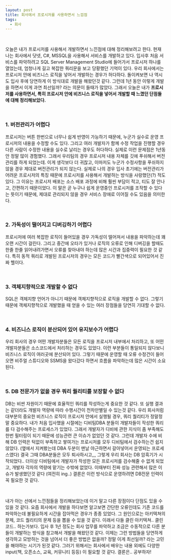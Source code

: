 ```yaml
---
layout: post
title: 회사에서 프로시저를 사용하면서 느낌점
tags:
  - 회사
---
```


<br>

오늘은 내가 프로시저를 사용해서 개발하면서 느낀점에 대해 정리해보려고 한다. 현재 나는 회사에서 닷넷, C#, MSSQL을 사용해서 서비스를 개발하고 있다. 입사후 처음 서비스를 파악하려고 SQL Server Management Studio에 들어가서 프로시저 하나를 열었는데, 엄청나게 길고 복잡한 쿼리문을 보고 당황했던 기억이 있다. 우리 회사에서는 프로시저 안에 비즈니스 로직을 넣어서 개발하는 경우가 허다하다. 돌이켜보면 나 역시도 입사 후에 당연하게 이 방식대로 개발을 해왔던것 같다. 그런데 1년 동안 이렇게 개발을 하면서 이게 과연 최선일까? 라는 의문이 들때가 많았다. 그래서 오늘은 내가 <b>프로시저를 사용하면서, 특히 프로시저 안에 비즈니스 로직을 넣어서 개발할 때 느꼈던 단점들에 대해 정리해보았다.</b> 

<br>

### 1. 버전관리가 어렵다

프로시저는 버튼 한번으로 너무나 쉽게 반영이 가능하기 때문에, 누군가 실수로 운영 프로시저의 내용을 수정할 수도 있다. 그리고 여러 개발자가 함께 수정 작업을 진행할 경우 다른 사람이 수정한 내용을 실수로 날리는 경우도 허다하다. 실제로 이런 문제점은 1년동안 정말 많이 경험했다. 그래서 우리팀의 경우 프로시저 내용 자체를 깃에 푸쉬해서 버전관리를 하게 되었는데. 이게 생각보다 더 귀찮고, 이마저도 누군가 수정사항을 푸쉬하지 않을 경우 제대로 버전관리가 되지 않는다. 실제로 나의 경우 입사 초기에는 버전관리가 어려운 프로시저의 특징 때문에 프로시저를 사용해서 개발하는 방식을 사랑했던(?) 적도 있다. 그 이유는 프로시저 배포는 소스 배포 과정에 비해 훨씬 부담이 적고, 티도 잘 안나고, 간편하기 때문이었다. 이 말은 곧 누구나 쉽게 운영중인 프로시저를 조작할 수 있다는 뜻이기 때문에, 제대로 관리되지 않을 경우 서비스 장애로 이어질 수도 있음을 의미한다. 

<br>

### 2. 가독성이 떨어지고 디버깅하기 어렵다

프로시저에 여러 복잡한 로직이 들어있을 경우 가독성이 떨어져서 내용을 파악하는데 꽤 오랜 시간이 걸린다. 그리고 중간에 오타가 있거나 로직의 오류로 인해 디버깅을 할때도 한줄 한줄 읽어내려가면서 오류를 찾아내야 하는데 많은 시간과 집중력이 필요한 것 같다. 특히 동적 쿼리로 개발된 프로시저의 경우는 모든 코드가 빨간색으로 되어있어서 진짜 헬이다.

<br>

### 3. 객체지향적으로 개발할 수 없다

SQL은 객체지향 언어가 아니기 때문에 객체지향적으로 로직을 개발할 수 없다. 그렇기 때문에 객체지향적으로 개발했을 때 얻을 수 있는 여러 장점들을 당연히 기대할 수 없다. 

<br>

### 4. 비즈니스 로직이 분산되어 있어 유지보수가 어렵다

우리 회사의 경우 어떤 개발자분들은 모든 로직을 프로시저 내부에서 처리하고, 또 어떤 개발자분들은 소스코드에서 처리하는 경우도 있었다. 이런 부분들이 통일되지 않다보니 비즈니스 로직이 여러곳에 분산되어 있다. 그렇기 때문에 운영할 때 오류 수정건이 들어오면 비주얼 스튜디오와 SSMS을 왔다갔다 하면서 흐름을 파악하는데 많은 시간이 소요된다. 

<br>

### 5. DB 전문가가 없을 경우 쿼리 퀄리티를 보장할 수 없다

DB는 비싼 자원이기 때문에 효율적인 쿼리를 작성하는게 중요한 것 같다. 또 실행 결과는 같더라도 개발자 역량에 따라 수행시간이 천차만별일 수 있는것 같다. 우리 회사처럼 대부분의 중요한 비즈니스 로직이 프로시저 안에서 실행될 경우, 쿼리 퀄리티가 정말정말 중요하다. 내가 처음 입사했을 시절에는 디비팀DBA 분들이 개발자들이 작성한 쿼리를 다 검수해주는 프로세스가 있었다. 그래서 개발자가 디비에 관한 지식이 좀 부족해도 한번 필터링이 되기 때문에 성능관련 큰 이슈가 없었던 것 같다. 그런데 개발자 수에 비해 DB 인력은 턱없이 부족하고 쌓여가는 프로시저를 모두 디비팀에서 검수하는건 쉽지 않았다. (옆에서 지켜봤는데 DBA 두분이 맨날 야근하면서 갈아넣어서 운영되는 프로세스였다) 결국 그때 DBA분들은 모두 퇴사하시고,,, 그렇게 우리 회사는 DB 암흑기가 시작되었다.. 더이상 디비팀에서 개발자가 작성한 모든 프로시저를 검수해줄 수 없게 되었고, 개발자 각자의 역량에 맡기는 수밖에 없었다. 이때부터 진짜 성능 관련해서 많은 이슈가 발생했던것 같다 (여전히 ing..) 결론은 이런 방식으로 운영하려면 DB전문 인력이 꼭 필요한 것 같다. 

 <br>

내가 아는 선에서 느낀점들을 정리해보았는데 이거 말고 다른 장점이다 단점도 있을 수 있을 것 같다. 요즘 회사에서 개발을 하다보면 알고보면 간단한 오류인데도 기존 코드를 파악하는데 불필요하게 시간을 잡아먹은 경우가 종종 있었다. 그 원인으로는 아키텍쳐의 문제, 코드 퀄리티의 문제 등을 뽑을 수 있을 것 같다. 이래서 다들 클린 아키텍쳐.. 클린 코드.. 하는가보다. 입사 후 1년 정도는 회사 업무를 파악하고 조금은 수동적으로 다른 분들이 개발하는 방식을 참고해서 개발을 해왔던것 같다. 이제는 그런 방법들을 당연하게 생각하고 모방하는 것을 넘어서 더 좋은 방법은 없을까? 정말 이게 최선일까? 라는 고민을 해야하는 시기가 된것 같다. 그러기 위해서는 회사에서 배우는 내용 외에도 다양한 input(책, 오픈소스, 교육, 커뮤니티 등등) 이 필요할 것 같다. 결론은.. 공부하자!







